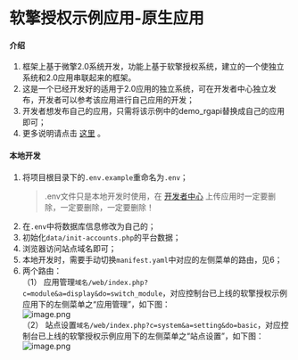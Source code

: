 # 软擎授权示例应用-原生应用

#### 介绍
1. 框架上基于微擎2.0系统开发，功能上基于软擎授权系统，建立的一个使独立系统和2.0应用串联起来的框架。
2. 这是一个已经开发好的适用于2.0应用的独立系统，可在开发者中心独立发布，开发者可以参考该应用进行自己应用的开发；
3. 开发者想发布自己的应用，只需将该示例中的demo_rgapi替换成自己的应用即可；
4. 更多说明请点击 [这里](https://wiki.w7.com/document/35/7302) 。

#### 本地开发
1. 将项目根目录下的```.env.example```重命名为```.env```；
   > .env文件只是本地开发时使用，在 [开发者中心](https://https://dev.w7.cc) 上传应用时一定要删除，一定要删除，一定要删除！
2. 在```.env```中将数据库信息修改为自己的；
3. 初始化```data/init-accounts.php```的平台数据；
4. 浏览器访问站点域名即可；
5. 本地开发时，需要手动切换```manifest.yaml```中对应的左侧菜单的路由，见6；
6. 两个路由：
<br>（1） 应用管理```域名/web/index.php?c=module&a=display&do=switch_module```，对应控制台已上线的软擎授权示例应用下的左侧菜单之“应用管理”，如下图：<br>
   ![image.png](https://rangine-1251470023.cos.ap-shanghai.myqcloud.com/document/ixwFtvU3wpwmLPaApKAUpVPT3A131mFF.png)
<br>（2） 站点设置```域名/web/index.php?c=system&a=setting&do=basic```，对应控制台已上线的软擎授权示例应用下的左侧菜单之“站点设置”，如下图：<br>
   ![image.png](https://rangine-1251470023.cos.ap-shanghai.myqcloud.com/document/pe2wgE2Yh2QWk2Twaww8122zhtTXeX3r.png)
